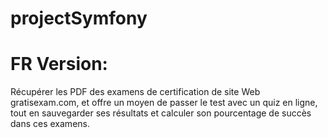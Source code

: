 # projectSymfony

# FR Version:

Récupérer les PDF des examens de certification de site Web gratisexam.com, et offre un moyen de passer le test avec un quiz en ligne, tout en sauvegarder ses résultats et calculer son pourcentage de succès dans ces examens.

